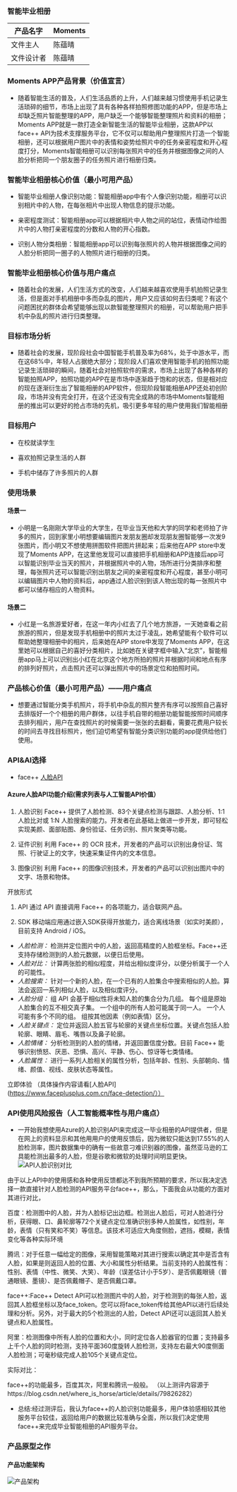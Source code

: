 ### 智能毕业相册

|   产品名字  |  Moments   |
| --- | --- |
|    文件主人 |   陈蕴晴  |
|    文件设计者 |  陈蕴晴   |



### Moments APP产品背景（价值宣言）
- 随着智能生活的普及，人们生活品质的上升，人们越来越习惯使用手机记录生活琐碎的细节，市场上出现了具有各种各样拍照修图功能的APP，但是市场上却缺乏照片智能整理的APP，用户缺乏一个能够智能整理照片和资料的相册；Moments APP就是一款打造全新智能生活的智能毕业相册，这款APP以face++ API为技术支撑服务平台，它不仅可以帮助用户整理照片打造一个智能相册，还可以根据用户图片中的表情和姿势给照片中的任务亲密程度和开心程度打分，Moments智能相册可以识别每张照片中的任务并根据图像之间的人脸分析把同一个朋友圈子的任务照片进行相册归类。

### 智能毕业相册核心价值（最小可用产品）

- 智能毕业相册人像识别功能：智能相册app中有个人像识别功能，相册可以识别相片中的人物，在每张相片中出现人物信息的提示功能。

- 亲密程度测试：智能相册app可以根据相片中人物之间的站位，表情动作给图片中的人物打亲密程度的分数和人物的开心指数。

- 识别人物分类相册：智能相册app可以识别每张照片的人物并根据图像之间的人脸分析把同一圈子的人物照片进行相册的归类。


### 智能毕业相册核心价值与用户痛点
- 随着社会的发展，人们生活方式的改变，人们越来越喜欢使用手机拍照记录生活，但是面对手机相册中多而杂乱的图片，用户又应该如何去归类呢？有这个问题困扰的群体会希望能够出现以款智能整理照片的相册，可以帮助用户把手机中杂乱的照片进行归类整理。


### 目标市场分析
- 随着社会的发展，现阶段社会中国智能手机普及率为68%，处于中游水平，而在这68%中，年轻人占据绝大部分；现阶段人们喜欢使用智能手机的拍照功能记录生活琐碎的瞬间，随着社会对拍照软件的需求，市场上出现了各种各样的智能拍照APP，拍照功能的APP在是市场中逐渐趋于饱和的状态，但是相对应的现在逐渐衍生出了智能相册的APP软件，但现阶段智能相册APP还处初创阶段，市场并没有完全打开，在这个还没有完全成熟的市场中Moments智能相册的推出可以更好的抢占市场的先机，吸引更多年轻的用户使用我们智能相册


### 目标用户

- 在校就读学生

- 喜欢拍照记录生活的人群

- 手机中储存了许多照片的人群

### 使用场景

#### 场景一
- 小明是一名刚刚大学毕业的大学生，在毕业当天他和大学的同学和老师拍了许多的照片，回到家里小明想要编辑图片发朋友圈却发现朋友圈智能够一次发9张图片，而小明又不想使用拼图软件把图片拼起来；后来他在APP store中发现了Moments APP，在这里他发现可以直接把手机相册和APP连接后app可以智能识别毕业当天的照片，并根据照片中的人物，场所进行分类排序和整理，每张照片还可以智能识别出朋友之间的亲密程度和开心程度，甚至小明可以编辑图片中人物的资料后，app通过人脸识别到该人物出现的每一张照片中都可以储存相应的人物资料。

#### 场景二
- 小红是一名旅游爱好者，在这一年内小红去了几个地方旅游，一天她查看之前旅游的照片，但是发现手机相册中的照片太过于凌乱，她希望能有个软件可以帮助她整理相册中的相片，后来她在APP store中发现了Moments APP，在这里她可以根据自己的喜好分类相片，比如她在关键字框中输入“北京”，智能相册app马上可以识别出小红在北京这个地方所拍的照片并根据时间和地点有序的排列好照片，点击照片还可以弹出照片中的场景定位和拍照时间。

### 产品核心价值（最小可用产品）——用户痛点
- 想要通过智能分类手机照片，将手机中杂乱的照片整齐有序可以按照自己喜好去排版好一个个相册的用户群体，以往手机自带的相册功能智能按照时间顺序去排列相片，用户在查找照片的时候需要一张张的去翻看，需要花费用户较长的时间去寻找目标照片，他们迫切希望有智能分类识别功能的app提供给他们使用。

### API&AI选择

- face++ [人脸API](https://www.faceplusplus.com.cn/face-detection/)

#### Azure人脸API功能介绍(需求列表与人工智能API价值）
1. 人脸识别
Face++ 提供了人脸检测、83个关键点检测与跟踪、人脸分析、1:1 人脸比对或 1:N 人脸搜索的能力。开发者在此基础上做进一步开发，即可轻松实现美颜、面部贴图、身份验证、任务识别、照片聚类等功能。

2. 证件识别
利用 Face++ 的 OCR 技术，开发者的产品可以识别出身份证、驾照、行驶证上的文字，快速采集证件内的文本信息。

3. 图像识别
利用 Face++ 的图像识别技术，开发者的产品可以识别出图片中的文字、场景和物体。

开放形式
1. API
通过 API 直接调用 Face++ 的各项能力，适合联网产品。

2. SDK
移动端应用通过嵌入SDK获得开放能力，适合离线场景（如实时美颜），目前支持 Android / iOS。

- *人脸检测：* 检测并定位图片中的人脸，返回高精度的人脸框坐标。Face++还支持存储检测到的人脸元数据，以便日后使用。
- *人脸对比：* 计算两张脸的相似程度，并给出相似度评分，以便分析属于一个人的可能性。
- *人脸搜索：* 针对一个新的人脸，在一个已有的人脸集合中搜索相似的人脸。算法会返回一系列相似人脸，以及相似度评分。
- *人脸分组：* 组 API 会基于相似性将未知人脸的集合分为几组。 每个组是原始人脸集合的互不相交真子集。 一个组中的所有人脸可能属于同一人。 一个人可能有多个不同的组。 组按其他因素（例如表情）区分。
- *人脸关键点：* 定位并返回人脸五官与轮廓的关键点坐标位置。关键点包括人脸轮廓、眼睛、眉毛、嘴唇以及鼻子轮廓。
- *人脸情绪：* 分析检测到的人脸的情绪，并返回置信度分数。目前 Face++ 能够识别愤怒、厌恶、恐惧、高兴、平静、伤心、惊讶等七类情绪。
- *人脸属性：* 进行一系列人脸相关的属性分析，包括年龄、性别、头部朝向、情绪、颜值、视线、皮肤状态等属性。

立即体验
（具体操作内容请看[人脸API](https://www.faceplusplus.com.cn/face-detection/））

### API使用风险报告（人工智能概率性与用户痛点）
- 一开始我想使用Azure的人脸识别API来完成这一毕业相册的API提供者，但是在网上的资料显示和其他用用户的使用反馈后，因为微软只能达到17.55%的人脸检测率，图片数据集中的确有一些故意刁难识别器的图像，虽然亚马逊的工具能检测出最多的人脸，但是谷歌和微软的处理时间明显更快。
![API人脸识别对比](https://images.gitee.com/uploads/images/2019/1129/090532_54bd952d_1648233.png "45f274e2ccc51f17e20be60b73f0076.png")

由于以上API中的使用感和各种使用反馈都达不到我所预期的要求，所以我决定选择一款直接针对人脸检测的API服务平台face++，那么，下面我会从功能的方面对其进行对比，

百度：检测图中的人脸，并为人脸标记出边框。检测出人脸后，可对人脸进行分析，获得眼、口、鼻轮廓等72个关键点定位准确识别多种人脸属性，如性别，年龄，表情（只有笑和不笑）等信息。该技术可适应大角度侧脸，遮挡，模糊，表情变化等各种实际环境

腾讯：对于任意一幅给定的图像，采用智能策略对其进行搜索以确定其中是否含有人脸，如果是则返回人脸的位置、大小和属性分析结果。当前支持的人脸属性有：性别、表情（中性、微笑、大笑）、年龄（误差估计小于5岁）、是否佩戴眼镜（普通眼镜、墨镜）、是否佩戴帽子、是否佩戴口罩。

face++:Face++ Detect API可以检测图片中的人脸，对于检测到的每张人脸，返回其人脸框坐标以及face_token。您可以将face_token传给其他API以进行后续处理和分析。另外，对于最大的5个检测出的人脸，Detect API还可以返回其人脸关键点和人脸属性。

阿里：检测图像中所有人脸的位置和大小，同时定位各人脸器官的位置；支持最多上千个人脸的同时检测，支持平面360度旋转人脸检测，支持左右最大90度侧面人脸检测；可毫秒级完成人脸105个关键点定位。

实际对比：

face++的功能最多，百度其次，阿里和腾讯一般般。
（以上测评内容源于https://blog.csdn.net/where_is_horse/article/details/79826282）

- 总结:经过测评后，我认为face++的人脸识别功能最多，用户体验感相较其他服务平台较佳，返回给用户的数据比较准确与全面，所以我们决定使用face++来完成毕业智能相册的API服务平台。

### 产品原型之作

#### 产品功能架构

![产品架构](https://raw.githubusercontent.com/chanvi-yunqing/API_Graduation-Album/master/%E6%99%BA%E8%83%BD%E7%9B%B8%E5%86%8C%E5%8A%9F%E8%83%BD%E5%9B%BE.jpg)






